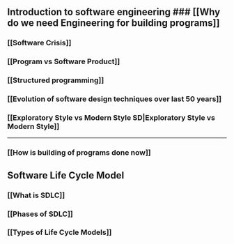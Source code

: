 ## Introduction to software engineering ### [[Why do we need Engineering for building programs]]
### [[Software Crisis]]

### [[Program vs Software Product]]

### [[Structured programming]]

### [[Evolution of software design techniques over last 50 years]]

### [[Exploratory Style vs Modern Style SD|Exploratory Style vs Modern Style]]

---
### [[How is building of programs done now]]
## Software Life Cycle Model

### [[What is SDLC]]
### [[Phases of SDLC]]
### [[Types of Life Cycle Models]]